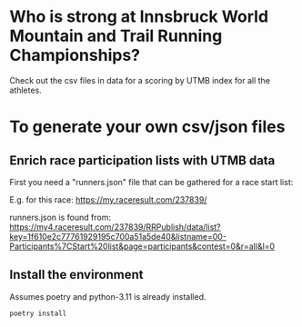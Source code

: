 # Who is strong at Innsbruck World Mountain and Trail Running Championships?

Check out the csv files in data for a scoring by UTMB index for all the athletes.

# To generate your own csv/json files

## Enrich race participation lists with UTMB data

First you need a "runners.json" file that can be gathered for a race start list:

E.g. for this race:
https://my.raceresult.com/237839/

runners.json is found from:
https://my4.raceresult.com/237839/RRPublish/data/list?key=1f610e2c77761929195c700a51a5de40&listname=00-Participants%7CStart%20list&page=participants&contest=0&r=all&l=0

## Install the environment

Assumes poetry and python-3.11 is already installed.

```shell
poetry install
```
